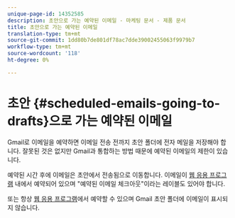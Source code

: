 ```yaml
---
unique-page-id: 14352585
description: 초안으로 가는 예약된 이메일 - 마케팅 문서 - 제품 문서
title: 초안으로 가는 예약된 이메일
translation-type: tm+mt
source-git-commit: 1dd80b7de801df78ac7dde39002455063f9979b7
workflow-type: tm+mt
source-wordcount: '118'
ht-degree: 0%

---
```



# 초안 {#scheduled-emails-going-to-drafts}으로 가는 예약된 이메일

Gmail로 이메일을 예약하면 이메일 전송 전까지 초안 폴더에 전자 메일을 저장해야 합니다. 잘못된 것은 없지만 Gmail과 통합하는 방법 때문에 예약된 이메일의 제한이 있습니다.

예약된 시간 후에 이메일은 초안에서 전송됨으로 이동합니다. 이메일이 [웹 응용 프로그램](https://toutapp.com/login) 내에서 예약되어 있으며 &quot;예약된 이메일 체크아웃&quot;이라는 레이블도 있어야 합니다.

또는 항상 [웹 응용 프로그램](https://toutapp.com/login)에서 예약할 수 있으며 Gmail 초안 폴더에 이메일이 표시되지 않습니다.
